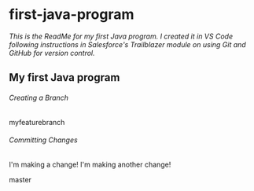 # first-java-program
*This is the ReadMe for my first Java program. I created it in VS Code following instructions in Salesforce's Trailblazer module on using Git and GitHub for version control.*

## My first Java program

<!-- Creating a branch -->
###### Creating a Branch
myfeaturebranch

<!--Committing changes -->
###### Committing Changes
I'm making a change!
I'm making another change!

master
